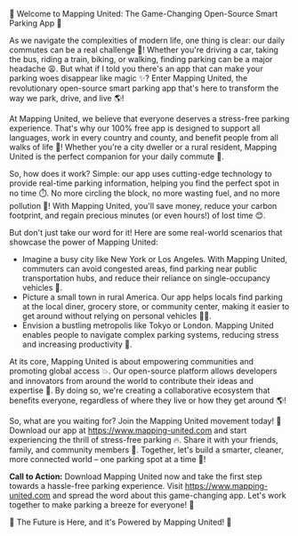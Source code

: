 🚀 Welcome to Mapping United: The Game-Changing Open-Source Smart Parking App 🚀

As we navigate the complexities of modern life, one thing is clear: our daily commutes can be a real challenge 🚌! Whether you're driving a car, taking the bus, riding a train, biking, or walking, finding parking can be a major headache 😩. But what if I told you there's an app that can make your parking woes disappear like magic ✨? Enter Mapping United, the revolutionary open-source smart parking app that's here to transform the way we park, drive, and live 🌎!

At Mapping United, we believe that everyone deserves a stress-free parking experience. That's why our 100% free app is designed to support all languages, work in every country and county, and benefit people from all walks of life 💪! Whether you're a city dweller or a rural resident, Mapping United is the perfect companion for your daily commute 🚌.

So, how does it work? Simple: our app uses cutting-edge technology to provide real-time parking information, helping you find the perfect spot in no time ⏱️. No more circling the block, no more wasting fuel, and no more pollution 🌟! With Mapping United, you'll save money, reduce your carbon footprint, and regain precious minutes (or even hours!) of lost time 😊.

But don't just take our word for it! Here are some real-world scenarios that showcase the power of Mapping United:

* Imagine a busy city like New York or Los Angeles. With Mapping United, commuters can avoid congested areas, find parking near public transportation hubs, and reduce their reliance on single-occupancy vehicles 🚗.
* Picture a small town in rural America. Our app helps locals find parking at the local diner, grocery store, or community center, making it easier to get around without relying on personal vehicles 🏃‍♀️.
* Envision a bustling metropolis like Tokyo or London. Mapping United enables people to navigate complex parking systems, reducing stress and increasing productivity 💼.

At its core, Mapping United is about empowering communities and promoting global access 💥. Our open-source platform allows developers and innovators from around the world to contribute their ideas and expertise 🤝. By doing so, we're creating a collaborative ecosystem that benefits everyone, regardless of where they live or how they get around 🌎!

So, what are you waiting for? Join the Mapping United movement today! 🚀 Download our app at https://www.mapping-united.com and start experiencing the thrill of stress-free parking 🔥. Share it with your friends, family, and community members 👫. Together, let's build a smarter, cleaner, more connected world – one parking spot at a time 🌟!

**Call to Action:** Download Mapping United now and take the first step towards a hassle-free parking experience. Visit https://www.mapping-united.com and spread the word about this game-changing app. Let's work together to make parking a breeze for everyone! 🚀

🎉 The Future is Here, and it's Powered by Mapping United! 🎉